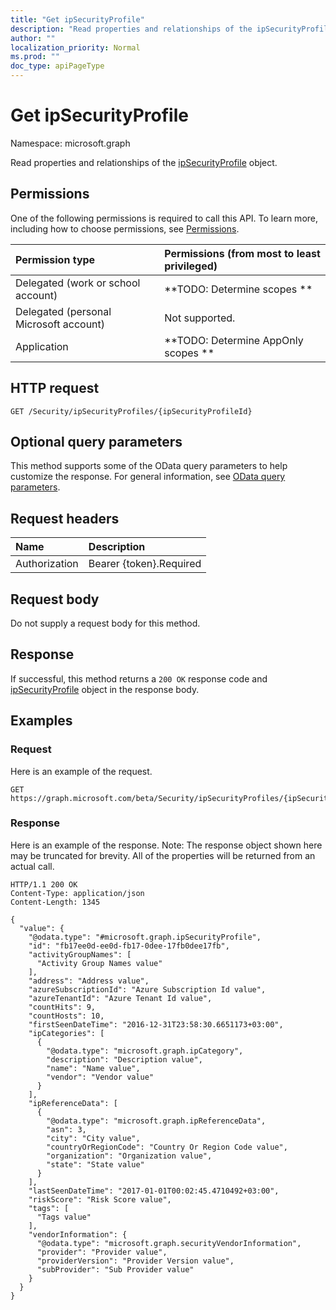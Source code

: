 ```yaml
---
title: "Get ipSecurityProfile"
description: "Read properties and relationships of the ipSecurityProfile object."
author: ""
localization_priority: Normal
ms.prod: ""
doc_type: apiPageType
---
```


# Get ipSecurityProfile

Namespace: microsoft.graph

Read properties and relationships of the [ipSecurityProfile](../resources/ipsecurityprofile.md) object.

## Permissions
One of the following permissions is required to call this API. To learn more, including how to choose permissions, see [Permissions](/concepts/permissions-reference.md).

|Permission type|Permissions (from most to least privileged)|
|:---|:---|
|Delegated (work or school account)|**TODO: Determine scopes **|
|Delegated (personal Microsoft account)|Not supported.|
|Application|**TODO: Determine AppOnly scopes **|

## HTTP request
<!-- {
  "blockType": "ignored"
}
-->
``` http
GET /Security/ipSecurityProfiles/{ipSecurityProfileId}
```

## Optional query parameters
This method supports some of the OData query parameters to help customize the response. For general information, see [OData query parameters](/graph/query-parameters).

## Request headers
|Name|Description|
|:---|:---|
|Authorization|Bearer {token}.Required|

## Request body
Do not supply a request body for this method.

## Response
If successful, this method returns a `200 OK` response code and [ipSecurityProfile](../resources/ipsecurityprofile.md) object in the response body.

## Examples

### Request
Here is an example of the request.
<!-- {
  "blockType": "request",
  "name": "get_ipsecurityprofile"
}
-->
``` http
GET https://graph.microsoft.com/beta/Security/ipSecurityProfiles/{ipSecurityProfileId}
```

### Response
Here is an example of the response. Note: The response object shown here may be truncated for brevity. All of the properties will be returned from an actual call.
<!-- {
  "blockType": "response",
  "truncated": true,
  "@odata.type": "microsoft.graph.ipSecurityProfile"
}
-->
``` http
HTTP/1.1 200 OK
Content-Type: application/json
Content-Length: 1345

{
  "value": {
    "@odata.type": "#microsoft.graph.ipSecurityProfile",
    "id": "fb17ee0d-ee0d-fb17-0dee-17fb0dee17fb",
    "activityGroupNames": [
      "Activity Group Names value"
    ],
    "address": "Address value",
    "azureSubscriptionId": "Azure Subscription Id value",
    "azureTenantId": "Azure Tenant Id value",
    "countHits": 9,
    "countHosts": 10,
    "firstSeenDateTime": "2016-12-31T23:58:30.6651173+03:00",
    "ipCategories": [
      {
        "@odata.type": "microsoft.graph.ipCategory",
        "description": "Description value",
        "name": "Name value",
        "vendor": "Vendor value"
      }
    ],
    "ipReferenceData": [
      {
        "@odata.type": "microsoft.graph.ipReferenceData",
        "asn": 3,
        "city": "City value",
        "countryOrRegionCode": "Country Or Region Code value",
        "organization": "Organization value",
        "state": "State value"
      }
    ],
    "lastSeenDateTime": "2017-01-01T00:02:45.4710492+03:00",
    "riskScore": "Risk Score value",
    "tags": [
      "Tags value"
    ],
    "vendorInformation": {
      "@odata.type": "microsoft.graph.securityVendorInformation",
      "provider": "Provider value",
      "providerVersion": "Provider Version value",
      "subProvider": "Sub Provider value"
    }
  }
}
```

